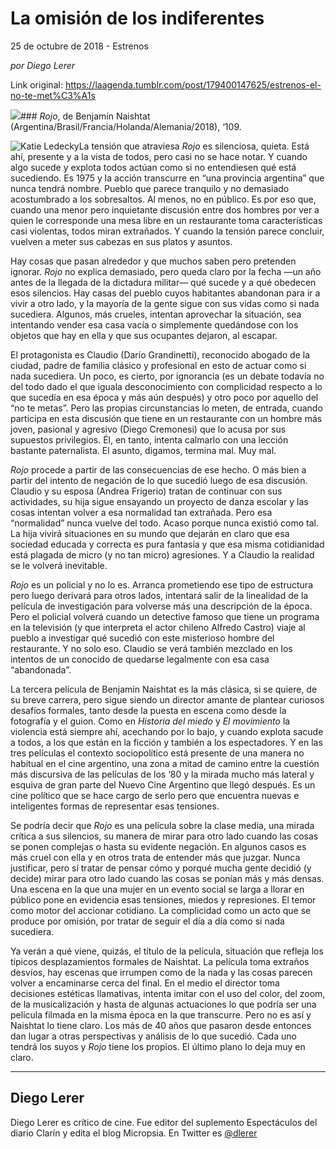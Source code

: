 # La omisión de los indiferentes



25 de octubre de 2018 - Estrenos

_por Diego Lerer_

Link original: https://laagenda.tumblr.com/post/179400147625/estrenos-el-no-te-met%C3%A1s

![](https://64.media.tumblr.com/75af9cdd4705966653ec998a2a0423f5/tumblr_inline_ph7mbsslxu1t6q87u_500.jpg)### *Rojo*, de Benjamín Naishtat (Argentina/Brasil/Francia/Holanda/Alemania/2018), ‘109.

![Katie Ledecky](https://64.media.tumblr.com/4f13250714fcdad8855cc9e96d6f5006/tumblr_inline_ph5p1lUJbH1t6q87u_400.jpg)La tensión que atraviesa *Rojo* es silenciosa, quieta. Está ahí, presente y a la vista de todos, pero casi no se hace notar. Y cuando algo sucede y explota todos actúan como si no entendiesen qué está sucediendo. Es 1975 y la acción transcurre en “una provincia argentina” que nunca tendrá nombre. Pueblo que parece tranquilo y no demasiado acostumbrado a los sobresaltos. Al menos, no en público. Es por eso que, cuando una menor pero inquietante discusión entre dos hombres por ver a quien le corresponde una mesa libre en un restaurante toma características casi violentas, todos miran extrañados. Y cuando la tensión parece concluir, vuelven a meter sus cabezas en sus platos y asuntos.

Hay cosas que pasan alrededor y que muchos saben pero pretenden ignorar. *Rojo* no explica demasiado, pero queda claro por la fecha —un año antes de la llegada de la dictadura militar— qué sucede y a qué obedecen esos silencios. Hay casas del pueblo cuyos habitantes abandonan para ir a vivir a otro lado, y la mayoría de la gente sigue con sus vidas como si nada sucediera. Algunos, más crueles, intentan aprovechar la situación, sea intentando vender esa casa vacía o simplemente quedándose con los objetos que hay en ella y que sus ocupantes dejaron, al escapar.

El protagonista es Claudio (Darío Grandinetti), reconocido abogado de la ciudad, padre de familia clásico y profesional en esto de actuar como si nada sucediera. Un poco, es cierto, por ignorancia (es un debate todavía no del todo dado el que iguala desconocimiento con complicidad respecto a lo que sucedía en esa época y más aún después) y otro poco por aquello del “no te metas”. Pero las propias circunstancias lo meten, de entrada, cuando participa en esta discusión que tiene en un restaurante con un hombre más joven, pasional y agresivo (Diego Cremonesi) que lo acusa por sus supuestos privilegios. Él, en tanto, intenta calmarlo con una lección bastante paternalista. El asunto, digamos, termina mal. Muy mal.

*Rojo* procede a partir de las consecuencias de ese hecho. O más bien a partir del intento de negación de lo que sucedió luego de esa discusión. Claudio y su esposa (Andrea Frigerio) tratan de continuar con sus actividades, su hija sigue ensayando un proyecto de danza escolar y las cosas intentan volver a esa normalidad tan extrañada. Pero esa “normalidad” nunca vuelve del todo. Acaso porque nunca existió como tal. La hija vivirá situaciones en su mundo que dejarán en claro que esa sociedad educada y correcta es pura fantasía y que esa misma cotidianidad está plagada de micro (y no tan micro) agresiones. Y a Claudio la realidad se le volverá inevitable.

*Rojo* es un policial y no lo es. Arranca prometiendo ese tipo de estructura pero luego derivará para otros lados, intentará salir de la linealidad de la película de investigación para volverse más una descripción de la época. Pero el policial volverá cuando un detective famoso que tiene un programa en la televisión (y que interpreta el actor chileno Alfredo Castro) viaje al pueblo a investigar qué sucedió con este misterioso hombre del restaurante. Y no solo eso. Claudio se verá también mezclado en los intentos de un conocido de quedarse legalmente con esa casa “abandonada”.

La tercera película de Benjamín Naishtat es la más clásica, si se quiere, de su breve carrera, pero sigue siendo un director amante de plantear curiosos desafíos formales, tanto desde la puesta en escena como desde la fotografía y el guion. Como en *Historia del miedo* y *El movimiento* la violencia está siempre ahí, acechando por lo bajo, y cuando explota sacude a todos, a los que están en la ficción y también a los espectadores. Y en las tres películas el contexto sociopolítico está presente de una manera no habitual en el cine argentino, una zona a mitad de camino entre la cuestión más discursiva de las películas de los ‘80 y la mirada mucho más lateral y esquiva de gran parte del Nuevo Cine Argentino que llegó después. Es un cine político que se hace cargo de serlo pero que encuentra nuevas e inteligentes formas de representar esas tensiones.

Se podría decir que *Rojo* es una película sobre la clase media, una mirada crítica a sus silencios, su manera de mirar para otro lado cuando las cosas se ponen complejas o hasta su evidente negación. En algunos casos es más cruel con ella y en otros trata de entender más que juzgar. Nunca justificar, pero sí tratar de pensar cómo y porqué mucha gente decidió (y decide) mirar para otro lado cuando las cosas se ponían más y más densas. Una escena en la que una mujer en un evento social se larga a llorar en público pone en evidencia esas tensiones, miedos y represiones. El temor como motor del accionar cotidiano. La complicidad como un acto que se produce por omisión, por tratar de seguir el día a día como si nada sucediera.

Ya verán a qué viene, quizás, el título de la película, situación que refleja los típicos desplazamientos formales de Naishtat. La película toma extraños desvíos, hay escenas que irrumpen como de la nada y las cosas parecen volver a encaminarse cerca del final. En el medio el director toma decisiones estéticas llamativas, intenta imitar con el uso del color, del zoom, de la musicalización y hasta de algunas actuaciones lo que podría ser una película filmada en la misma época en la que transcurre. Pero no es así y Naishtat lo tiene claro. Los más de 40 años que pasaron desde entonces dan lugar a otras perspectivas y análisis de lo que sucedió. Cada uno tendrá los suyos y *Rojo* tiene los propios. El último plano lo deja muy en claro.

  




---

Diego Lerer
-----------

 Diego Lerer es crítico de cine. Fue editor del suplemento Espectáculos del diario Clarín y edita el blog Micropsia. En Twitter es [@dlerer](https://twitter.com/dlerer) 

